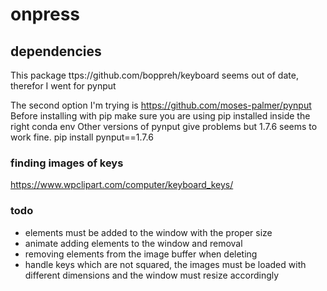 # onpress

## dependencies

This package ttps://github.com/boppreh/keyboard seems out of date, therefor I went for pynput

The second option I'm trying is https://github.com/moses-palmer/pynput
Before installing with pip make sure you are using pip installed inside the right conda env
Other versions of pynput give problems but 1.7.6 seems to work fine.
    pip install pynput==1.7.6

### finding images of keys
https://www.wpclipart.com/computer/keyboard_keys/

### todo
- elements must be added to the window with the proper size
- animate adding elements to the window and removal
- removing elements from the image buffer when deleting
- handle keys which are not squared, the images must be loaded with different dimensions and
the window must resize accordingly